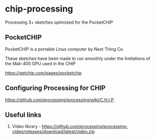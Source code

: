 # chip-processing

Processing 3+ sketches optimized for the PocketCHIP

## PocketCHIP

PocketCHIP is a portable Linux computer by Next Thing Co.

These sketches have been made to run smoothly under the limitations of the
Mali-400 GPU used in the CHIP

https://getchip.com/pages/pocketchip

## Configuring Processing for CHIP

https://github.com/processing/processing/wiki/C.H.I.P.

## Useful links

1. Video library - https://github.com/processing/processing-video/releases/download/latest/video.zip
